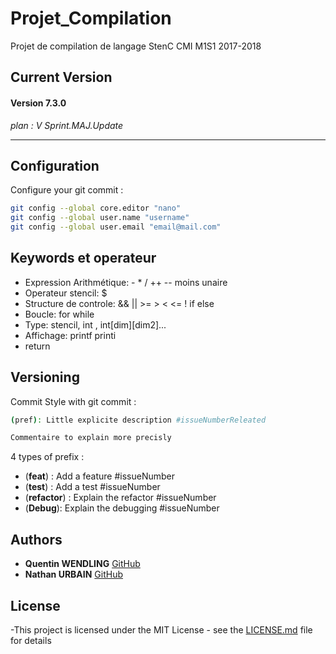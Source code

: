 # Projet_Compilation
Projet de compilation de langage StenC CMI M1S1 2017-2018

## Current Version
#### Version 7.3.0

*plan : V Sprint.MAJ.Update*

----------------------------------------------------------------------------

## Configuration

Configure your git commit :
```sh
git config --global core.editor "nano"
git config --global user.name "username"
git config --global user.email "email@mail.com"
```

## Keywords et operateur
- Expression Arithmétique:  - * / ++ -- moins unaire
- Operateur stencil: $
- Structure de controle: && || >= > < <= !  if else
- Boucle:  for while 
- Type: stencil, int , int[dim][dim2]...
- Affichage: printf printi
- return


## Versioning
Commit Style with git commit :
```sh
(pref): Little explicite description #issueNumberReleated

Commentaire to explain more precisly
```

4 types of prefix :
  * (**feat**) : Add a feature #issueNumber
  * (**test**) : Add a test #issueNumber
  * (**refactor**) : Explain the refactor #issueNumber
  * (**Debug**): Explain the debugging #issueNumber

## Authors
* **Quentin WENDLING** [GitHub](https://github.com/qwendling)
* **Nathan URBAIN** [GitHub](https://github.com/nurbain)

## License

-This project is licensed under the MIT License - see the [LICENSE.md](LICENSE.md) file for details

